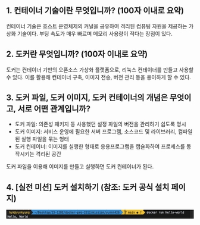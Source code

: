 ## 1. 컨테이너 기술이란 무엇입니까? (100자 이내로 요약)

컨테이너 기술은 호스트 운영체제의 커널을 공유하여 격리된 컴퓨팅 자원을 제공하는 가상화 기술이다. 부팅 속도가 매우 빠르며 메모리 사용량이 적다는 장점이 있다.

## 2. 도커란 무엇입니까? (100자 이내로 요약)

도커는 컨테이너 기반의 오픈소스 가상화 플랫폼으로, 리눅스 컨테이너를 만들고 사용할 수 있다. 이를 활용해 컨테이너 구축, 이미지 전송, 버전 관리 등을 용이하게 할 수 있다.

## 3. 도커 파일, 도커 이미지, 도커 컨테이너의 개념은 무엇이고, 서로 어떤 관계입니까?

- 도커 파일: 의존성 패키지 등 사용했던 설정 파일의 버전을 관리하기 쉽도록 명시
- 도커 이미지: 서비스 운영에 필요한 서버 프로그램, 소스코드 및 라이브러리, 컴파일된 실행 파일을 묶는 형태
- 도커 컨테이너: 이미지를 실행한 형태로 응용프로그램을 캡슐화하여 프로세스를 동작시키는 격리된 공간

도커 파일을 이용해 이미지를 만들고 실행하면 도커 컨테이너가 된다.


## 4. [실전 미션] 도커 설치하기 (참조: 도커 공식 설치 페이지)

![Alt text](capture.png)

